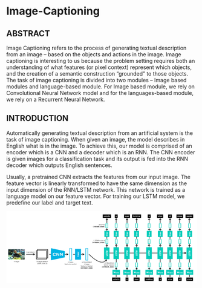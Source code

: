 # Image-Captioning 

## ABSTRACT
Image Captioning refers to the process of generating textual description from an image – based on the objects and actions in the image. Image captioning is interesting to us because the problem setting requires both an understanding of what features (or pixel context) represent which objects, and the creation of a semantic construction “grounded” to those objects. The task of image captioning is divided into two modules – Image based modules and language-based module. For Image based module, we rely on Convolutional Neural Network model and for the languages-based module, we rely on a Recurrent Neural Network.

## INTRODUCTION

Automatically generating textual description from an artificial system is the task of image captioning. When given an image, the model describes in English what is in the image. To achieve this, our model is comprised of an encoder which is a CNN and a decoder which is an RNN. The CNN encoder is given images for a classification task and its output is fed into the RNN decoder which outputs English sentences. 

Usually, a pretrained CNN extracts the features from our input image. The feature vector is linearly transformed to have the same dimension as the input dimension of the RNN/LSTM network. This network is trained as a language model on our feature vector. For training our LSTM model, we predefine our label and target text.


![image](https://github.com/yuvraj16/Image-Captioning/blob/master/Model.png)
